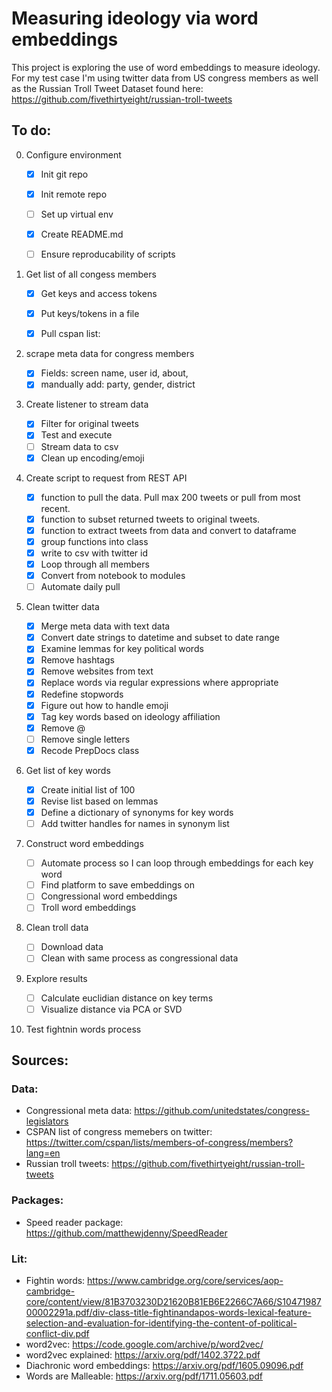 # Measuring ideology via word embeddings
This project is exploring the use of word embeddings to measure ideology.
For my test case I'm using twitter data from US congress members as well as the Russian Troll Tweet Dataset found here: https://github.com/fivethirtyeight/russian-troll-tweets

## To do:
0. Configure environment

    - [x] Init git repo
    - [x] Init remote repo
    - [ ] Set up virtual env
    - [x] Create README.md
    - [ ] Ensure reproducability of scripts
    

1. Get list of all congess members
    - [x] Get keys and access tokens
    - [x] Put keys/tokens in a file
    - [x] Pull cspan list: 


2. scrape meta data for congress members

    - [x] Fields: screen name, user id, about, 
    - [x] mandually add: party, gender, district

3. Create listener to stream data
    - [x] Filter for original tweets
    - [x] Test and execute
    - [ ] Stream data to csv
    - [x] Clean up encoding/emoji

4. Create script to request from REST API
    - [x] function to pull the data. Pull max 200 tweets or pull from most recent.
    - [x] function to subset returned tweets to original tweets.
    - [x] function to extract tweets from data and convert to dataframe
    - [x] group functions into class
    - [x] write to csv with twitter id
    - [x] Loop through all members
    - [x] Convert from notebook to modules
    - [ ] Automate daily pull

5. Clean twitter data
    - [x] Merge meta data with text data
    - [x] Convert date strings to datetime and subset to date range
    - [x] Examine lemmas for key political words
    - [x] Remove hashtags
    - [x] Remove websites from text
    - [x] Replace words via regular expressions where appropriate
    - [x] Redefine stopwords
    - [x] Figure out how to handle emoji
    - [x] Tag key words based on ideology affiliation
    - [x] Remove @
    - [ ] Remove single letters
    - [x] Recode PrepDocs class
    
6. Get list of key words
    - [x] Create initial list of 100
    - [x] Revise list based on lemmas
    - [x] Define a dictionary of synonyms for key words
    - [ ] Add twitter handles for names in synonym list

7. Construct word embeddings
    - [ ] Automate process so I can loop through embeddings for each key word
    - [ ] Find platform to save embeddings on
    - [ ] Congressional word embeddings
    - [ ] Troll word embeddings

8. Clean troll data
    - [ ] Download data
    - [ ] Clean with same process as congressional data

9. Explore results
    - [ ] Calculate euclidian distance on key terms
    - [ ] Visualize distance via PCA or SVD

10. Test fightnin words process


## Sources:
### Data:
- Congressional meta data: https://github.com/unitedstates/congress-legislators
- CSPAN list of congress memebers on twitter: https://twitter.com/cspan/lists/members-of-congress/members?lang=en
- Russian troll tweets: https://github.com/fivethirtyeight/russian-troll-tweets

### Packages:
- Speed reader package: https://github.com/matthewjdenny/SpeedReader

### Lit:
- Fightin words: https://www.cambridge.org/core/services/aop-cambridge-core/content/view/81B3703230D21620B81EB6E2266C7A66/S1047198700002291a.pdf/div-class-title-fightinandapos-words-lexical-feature-selection-and-evaluation-for-identifying-the-content-of-political-conflict-div.pdf
- word2vec: https://code.google.com/archive/p/word2vec/
- word2vec explained: https://arxiv.org/pdf/1402.3722.pdf
- Diachronic word embeddings: https://arxiv.org/pdf/1605.09096.pdf
- Words are Malleable: https://arxiv.org/pdf/1711.05603.pdf

